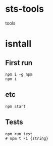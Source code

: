 # sts-tools
tools



# isntall

## First run
```
npm i -g npm
npm i
```

## etc
```
npm start
```

## Tests
```
npm run test
# npm t -i {string}
```